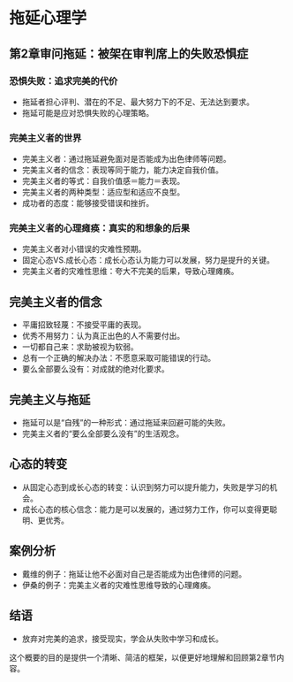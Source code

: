 
# 拖延心理学

## 第2章审问拖延：被架在审判席上的失败恐惧症

### 恐惧失败：追求完美的代价
- 拖延者担心评判、潜在的不足、最大努力下的不足、无法达到要求。
- 拖延可能是应对恐惧失败的心理策略。

### 完美主义者的世界
- 完美主义者：通过拖延避免面对是否能成为出色律师等问题。
- 完美主义者的信念：表现等同于能力，能力决定自我价值。
- 完美主义者的等式：自我价值感＝能力＝表现。
- 完美主义者的两种类型：适应型和适应不良型。
- 成功者的态度：能够接受错误和挫折。

### 完美主义者的心理瘫痪：真实的和想象的后果
- 完美主义者对小错误的灾难性预期。
- 固定心态VS.成长心态：成长心态认为能力可以发展，努力是提升的关键。
- 完美主义者的灾难性思维：夸大不完美的后果，导致心理瘫痪。

## 完美主义者的信念
- 平庸招致轻蔑：不接受平庸的表现。
- 优秀不用努力：认为真正出色的人不需要付出。
- 一切都自己来：求助被视为软弱。
- 总有一个正确的解决办法：不愿意采取可能错误的行动。
- 要么全部要么没有：对成就的绝对化要求。

## 完美主义与拖延
- 拖延可以是“自残”的一种形式：通过拖延来回避可能的失败。
- 完美主义者的“要么全部要么没有”的生活观念。

## 心态的转变
- 从固定心态到成长心态的转变：认识到努力可以提升能力，失败是学习的机会。
- 成长心态的核心信念：能力是可以发展的，通过努力工作，你可以变得更聪明、更优秀。

## 案例分析
- 戴维的例子：拖延让他不必面对自己是否能成为出色律师的问题。
- 伊桑的例子：完美主义者的灾难性思维导致的心理瘫痪。

## 结语
- 放弃对完美的追求，接受现实，学会从失败中学习和成长。

这个概要的目的是提供一个清晰、简洁的框架，以便更好地理解和回顾第2章节内容。 